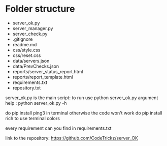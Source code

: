 # Folder structure

- server_ok.py
- server_manager.py
- server_check.py
- .gitignore
- readme.md
- css/style.css
- css/reset.css
- data/servers.json
- data/PrevChecks.json
- reports/server_status_report.html
- reports/report_template.html
- requirements.txt
- repository.txt

server_ok.py is the main script: to run use python server_ok.py argument help : python server_ok.py -h

do pip install ping3 in terminal otherwise the code won't work
do pip install rich to use terminal colors

every requirement can you find in requirements.txt

link to the repository: https://github.com/CodeTrickz/server_OK
